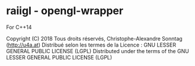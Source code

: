 # raiigl - opengl-wrapper

For C++14

Copyright (C) 2018 Tous droits réservés, Christophe-Alexandre Sonntag (http://u4a.at)
Distribué selon les termes de la Licence : GNU LESSER GENERAL PUBLIC LICENSE (LGPL)
Distributed under the terms of the GNU LESSER GENERAL PUBLIC LICENSE (LGPL)
